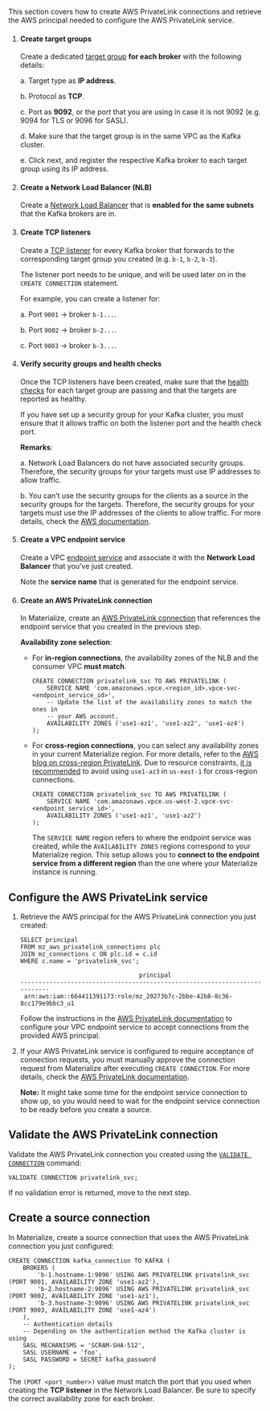 This section covers how to create AWS PrivateLink connections
and retrieve the AWS principal needed to configure the AWS PrivateLink service.

1. #### Create target groups
    Create a dedicated [target group](https://docs.aws.amazon.com/elasticloadbalancing/latest/network/create-target-group.html) **for each broker** with the following details:

    a. Target type as **IP address**.

    b. Protocol as **TCP**.

    c. Port as **9092**, or the port that you are using in case it is not 9092 (e.g. 9094 for TLS or 9096 for SASL).

    d. Make sure that the target group is in the same VPC as the Kafka cluster.

    e. Click next, and register the respective Kafka broker to each target group using its IP address.

1. #### Create a Network Load Balancer (NLB)
    Create a [Network Load Balancer](https://docs.aws.amazon.com/elasticloadbalancing/latest/network/create-network-load-balancer.html) that is **enabled for the same subnets** that the Kafka brokers are in.

1. #### Create TCP listeners

    Create a [TCP listener](https://docs.aws.amazon.com/elasticloadbalancing/latest/network/create-listener.html) for every Kafka broker that forwards to the corresponding target group you created (e.g. `b-1`, `b-2`, `b-3`).

    The listener port needs to be unique, and will be used later on in the `CREATE CONNECTION` statement.

    For example, you can create a listener for:

    a. Port `9001` → broker `b-1...`.

    b. Port `9002` → broker `b-2...`.

    c. Port `9003` → broker `b-3...`.

1. #### Verify security groups and health checks

    Once the TCP listeners have been created, make sure that the [health checks](https://docs.aws.amazon.com/elasticloadbalancing/latest/network/target-group-health-checks.html) for each target group are passing and that the targets are reported as healthy.

    If you have set up a security group for your Kafka cluster, you must ensure that it allows traffic on both the listener port and the health check port.

    **Remarks**:

    a. Network Load Balancers do not have associated security groups. Therefore, the security groups for your targets must use IP addresses to allow traffic.

    b. You can't use the security groups for the clients as a source in the security groups for the targets. Therefore, the security groups for your targets must use the IP addresses of the clients to allow traffic. For more details, check the [AWS documentation](https://docs.aws.amazon.com/elasticloadbalancing/latest/network/target-group-register-targets.html).

1. #### Create a VPC endpoint service

    Create a VPC [endpoint service](https://docs.aws.amazon.com/vpc/latest/privatelink/create-endpoint-service.html) and associate it with the **Network Load Balancer** that you’ve just created.

    Note the **service name** that is generated for the endpoint service.

1. #### Create an AWS PrivateLink connection

    In Materialize, create an [AWS PrivateLink connection](/sql/create-connection/#aws-privatelink)
    that references the endpoint service that you created in the previous step.

    **Availability zone selection**:

    * For **in-region connections**, the availability zones of the NLB and the
      consumer VPC **must match**.

        ```mzsql
        CREATE CONNECTION privatelink_svc TO AWS PRIVATELINK (
            SERVICE NAME 'com.amazonaws.vpce.<region_id>.vpce-svc-<endpoint_service_id>',
            -- Update the list of the availability zones to match the ones in
            -- your AWS account.
            AVAILABILITY ZONES ('use1-az1', 'use1-az2', 'use1-az4')
        );
        ```

    * For **cross-region connections**, you can select any availability zones in your current
      Materialize region. For more details, refer to the [AWS blog on cross-region PrivateLink](https://aws.amazon.com/blogs/networking-and-content-delivery/introducing-cross-region-connectivity-for-aws-privatelink). Due
      to resource constraints, [it is recommended](https://wolfman.dev/posts/exclude-use1-az3/)
      to avoid using `use1-az3` in `us-east-1` for cross-region connections.

        ```mzsql
        CREATE CONNECTION privatelink_svc TO AWS PRIVATELINK (
            SERVICE NAME 'com.amazonaws.vpce.us-west-2.vpce-svc-<endpoint_service_id>',
            AVAILABILITY ZONES ('use1-az1', 'use1-az2')
        );
        ```

        The `SERVICE NAME` region refers to where the endpoint service was
        created, while the `AVAILABILITY ZONES` regions correspond to your
        Materialize region. This setup allows you to **connect to the endpoint
        service from a different region** than the one where your Materialize
        instance is running.

## Configure the AWS PrivateLink service

1. Retrieve the AWS principal for the AWS PrivateLink connection you just created:

    ```mzsql
    SELECT principal
    FROM mz_aws_privatelink_connections plc
    JOIN mz_connections c ON plc.id = c.id
    WHERE c.name = 'privatelink_svc';
    ```

    ```
                                     principal
    ---------------------------------------------------------------------------
     arn:aws:iam::664411391173:role/mz_20273b7c-2bbe-42b8-8c36-8cc179e9bbc3_u1
    ```

    Follow the instructions in the [AWS PrivateLink documentation](https://docs.aws.amazon.com/vpc/latest/privatelink/add-endpoint-service-permissions.html)
    to configure your VPC endpoint service to accept connections from the
    provided AWS principal.

1. If your AWS PrivateLink service is configured to require acceptance of connection requests, you must manually approve the connection request from Materialize after executing `CREATE CONNECTION`. For more details, check the [AWS PrivateLink documentation](https://docs.aws.amazon.com/vpc/latest/privatelink/configure-endpoint-service.html#accept-reject-connection-requests).

    **Note:** It might take some time for the endpoint service connection to show up, so you would need to wait for the endpoint service connection to be ready before you create a source.

## Validate the AWS PrivateLink connection

Validate the AWS PrivateLink connection you created using the [`VALIDATE CONNECTION`](/sql/validate-connection) command:

```mzsql
VALIDATE CONNECTION privatelink_svc;
```

If no validation error is returned, move to the next step.

## Create a source connection

In Materialize, create a source connection that uses the AWS PrivateLink connection you just configured:

```mzsql
CREATE CONNECTION kafka_connection TO KAFKA (
    BROKERS (
        'b-1.hostname-1:9096' USING AWS PRIVATELINK privatelink_svc (PORT 9001, AVAILABILITY ZONE 'use1-az2'),
        'b-2.hostname-2:9096' USING AWS PRIVATELINK privatelink_svc (PORT 9002, AVAILABILITY ZONE 'use1-az1'),
        'b-3.hostname-3:9096' USING AWS PRIVATELINK privatelink_svc (PORT 9003, AVAILABILITY ZONE 'use1-az4')
    ),
    -- Authentication details
    -- Depending on the authentication method the Kafka cluster is using
    SASL MECHANISMS = 'SCRAM-SHA-512',
    SASL USERNAME = 'foo',
    SASL PASSWORD = SECRET kafka_password
);
```

The `(PORT <port_number>)` value must match the port that you used when creating the **TCP listener** in the Network Load Balancer. Be sure to specify the correct availability zone for each broker.
